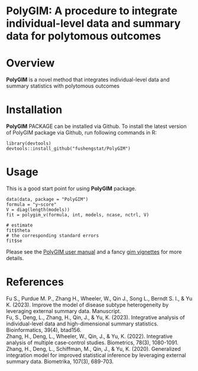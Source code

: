 # PolyGIM: A procedure to integrate individual-level data and summary data for polytomous outcomes

# Overview
**PolyGIM** is a novel method that integrates individual-level data and summary statistics with polytomous outcomes

# Installation
**PolyGIM** PACKAGE can be installed via Github. To install the latest version of PolyGIM package via Github, run following commands in R:
```{r, include = FALSE}
library(devtools)
devtools::install_github("fushengstat/PolyGIM")
```

# Usage
This is a good start point for using **PolyGIM** package.
```{r,include = FALSE}
data(data, package = "PolyGIM")
formula = "y~score"
V = diag(length(models))
fit = polygim_v(formula, int, models, ncase, nctrl, V)

# estimate
fit$theta
# the corresponding standard errors
fit$se
```

Please see the [PolyGIM user manual](https://github.com/fushengstat/PolyGIM/blob/main/doc/PolyGIM.pdf) and a fancy [gim vignettes](https://cran.rstudio.com/web/packages/gim/vignettes/gim.html) for more details. 



# References
Fu S., Purdue M. P., Zhang H., Wheeler, W., Qin J., Song L., Berndt S. I., & Yu K. (2023). Improve the model of disease subtype heterogeneity by leveraging external summary data. Manuscript. \
Fu, S., Deng, L., Zhang, H., Qin, J., & Yu, K. (2023). Integrative analysis of individual-level data and high-dimensional summary statistics. Bioinformatics, 39(4), btad156. \
Zhang, H., Deng, L., Wheeler, W., Qin, J., & Yu, K. (2022). Integrative analysis of multiple case‐control studies. Biometrics, 78(3), 1080-1091.
Zhang, H., Deng, L., Schiffman, M., Qin, J., & Yu, K. (2020). Generalized integration model for improved statistical inference by leveraging external summary data. Biometrika, 107(3), 689-703. 
